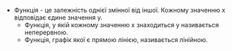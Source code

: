 - Функція - це залежність однієї змінної від іншої. Кожному значенню x відповідає єдине значення y.
	- Функція, у якій кожному значенню x знаходиться y називається неперервною.
	- Функція, графік якої є прямою лінією, називається лінійною.